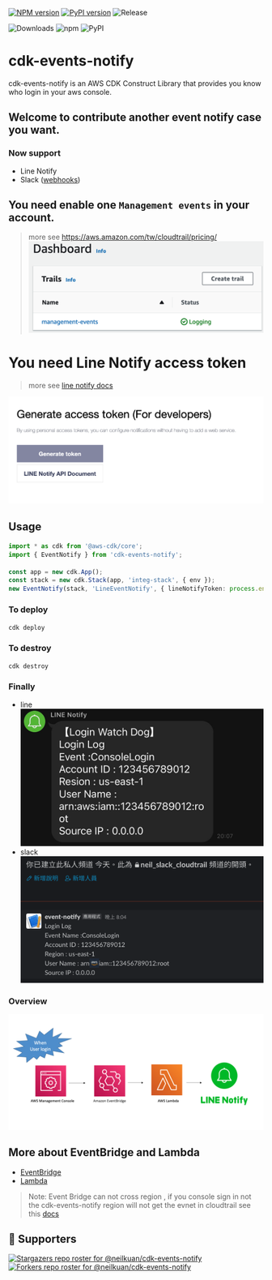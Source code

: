 [![NPM version](https://badge.fury.io/js/cdk-events-notify.svg)](https://badge.fury.io/js/cdk-events-notify)
[![PyPI version](https://badge.fury.io/py/cdk-events-notify.svg)](https://badge.fury.io/py/cdk-events-notify)
![Release](https://github.com/neilkuan/cdk-s3bucket/workflows/Release/badge.svg)

![Downloads](https://img.shields.io/badge/-DOWNLOADS:-brightgreen?color=gray)
![npm](https://img.shields.io/npm/dt/cdk-events-notify?label=npm&color=orange)
![PyPI](https://img.shields.io/pypi/dm/cdk-events-notify?label=pypi&color=blue)

# cdk-events-notify
cdk-events-notify is an AWS CDK Construct Library that provides you know who login in your aws console. 
## Welcome to contribute another event notify case you want.
### Now support
- Line Notify
- Slack ([webhooks](https://api.slack.com/messaging/webhooks#posting_with_webhooks))

## You need enable one `Management events` in your account.
> more see https://aws.amazon.com/tw/cloudtrail/pricing/
![](./images/management-events.png)
# You need Line Notify access token
> more see [line notify docs](https://notify-bot.line.me/doc/en/) 

![](./images/access-token.png)

## Usage 
```ts
import * as cdk from '@aws-cdk/core';
import { EventNotify } from 'cdk-events-notify';

const app = new cdk.App();
const stack = new cdk.Stack(app, 'integ-stack', { env });
new EventNotify(stack, 'LineEventNotify', { lineNotifyToken: process.env.LINE_NOTIFY_TOKEN });

```
### To deploy
```bash
cdk deploy
```
### To destroy
```bash
cdk destroy
```
### Finally
- line
  ![](./images/line-chat.jpg)
- slack
  ![](./images/slack.jpg)
### Overview 
![](./images/overview.png)

## More about EventBridge and Lambda
- [EventBridge](https://docs.aws.amazon.com/eventbridge/latest/userguide/aws-events.html)
- [Lambda](https://docs.aws.amazon.com/lambda/latest/dg/welcome.html)
> Note: Event Bridge can not cross region , if you console sign in not the cdk-events-notify region will not get the evnet in cloudtrail see this [docs](https://docs.aws.amazon.com/IAM/latest/UserGuide/cloudtrail-integration.html#cloudtrail-integration_signin-regions)

## :clap:  Supporters
[![Stargazers repo roster for @neilkuan/cdk-events-notify](https://reporoster.com/stars/neilkuan/cdk-events-notify)](https://github.com/neilkuan/cdk-events-notify/stargazers)
[![Forkers repo roster for @neilkuan/cdk-events-notify](https://reporoster.com/forks/neilkuan/cdk-events-notify)](https://github.com/neilkuan/cdk-events-notify/network/members)